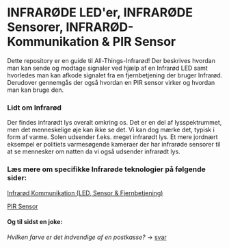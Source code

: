 # INFRARØDE LED'er, INFRARØDE Sensorer, INFRARØD-Kommunikation & PIR Sensor
Dette repository er en guide til All-Things-Infrarød! Der beskrives hvordan man kan sende og modtage signaler ved hjælp af en Infrarød LED samt hvorledes man kan afkode signalet fra en fjernbetjening der bruger Infrarød. Derudover gennemgås der også hvordan en PIR sensor virker og hvordan man kan bruge den.

### Lidt om Infrarød

Der findes infrarødt lys overalt omkring os. Det er en del af lysspektrummet, men det menneskelige øje kan ikke se det. Vi kan dog mærke det, typisk i form af varme. Solen udsender f.eks. meget infrarødt lys. Et mere jordnært eksempel er politiets varmesøgende kameraer der har infrarøde sensorer til at se mennesker om natten da vi også udsender infrarødt lys.

### Læs mere om specifikke Infrarøde teknologier på følgende sider:

[Infrarød Kommunikation (LED, Sensor & Fjernbetjening)](/Infrarød_Kommunikation.md)

[PIR Sensor](/PIR_Sensor.md)

#### Og til sidst en joke: 
*Hvilken farve er det indvendige af en postkasse?* -> [svar](joke.md)




